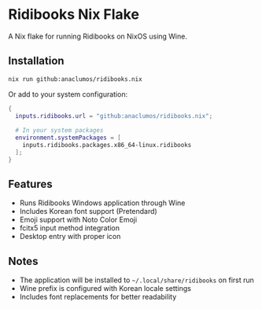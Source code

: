 # Ridibooks Nix Flake

A Nix flake for running Ridibooks on NixOS using Wine.

## Installation

```bash
nix run github:anaclumos/ridibooks.nix
```

Or add to your system configuration:

```nix
{
  inputs.ridibooks.url = "github:anaclumos/ridibooks.nix";
  
  # In your system packages
  environment.systemPackages = [
    inputs.ridibooks.packages.x86_64-linux.ridibooks
  ];
}
```

## Features

- Runs Ridibooks Windows application through Wine
- Includes Korean font support (Pretendard)
- Emoji support with Noto Color Emoji
- fcitx5 input method integration
- Desktop entry with proper icon

## Notes

- The application will be installed to `~/.local/share/ridibooks` on first run
- Wine prefix is configured with Korean locale settings
- Includes font replacements for better readability